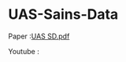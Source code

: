 # UAS-Sains-Data

Paper :[UAS SD.pdf](https://github.com/mycalico/UAS-Sains-Data/files/10471178/UAS.SD.pdf)


Youtube :
